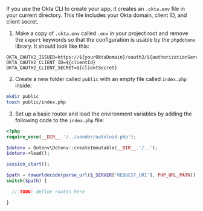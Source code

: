 If you use the Okta CLI to create your app, it creates an `.okta.env` file in your current directory. This file includes your Okta domain, client ID, and client secret.

1. Make a copy of `.okta.env` called `.env` in your project root and remove the `export` keywords so that the configuration is usable by the `phpdotenv` library. It should look like this:

```properties
OKTA_OAUTH2_ISSUER=https://${yourOktaDomain}/oauth2/${authorizationServerId}
OKTA_OAUTH2_CLIENT_ID=${clientId}
OKTA_OAUTH2_CLIENT_SECRET=${clientSecret}
```

2. Create a new folder called `public` with an empty file called `index.php` inside:

```bash
mkdir public
touch public/index.php
```

3. Set up a basic router and load the environment variables by adding the following code to the `index.php` file:

```php
<?php
require_once(__DIR__.'/../vendor/autoload.php');

$dotenv = Dotenv\Dotenv::createImmutable(__DIR__.'/..');
$dotenv->load();

session_start();

$path = rawurldecode(parse_url($_SERVER['REQUEST_URI'], PHP_URL_PATH));
switch($path) {

  // TODO: define routes here

}
```
